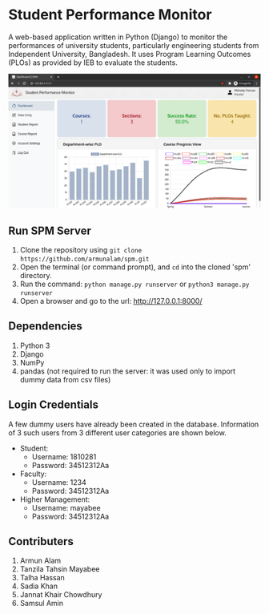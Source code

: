 # Student Performance Monitor
A web-based application written in Python (Django) to monitor the performances of university students, particularly engineering students from Independent University, Bangladesh. It uses Program Learning Outcomes (PLOs) as provided by IEB to evaluate the students.

![SPM Screenshot](images/spm_faculty.png)

## Run SPM Server
1. Clone the repository using `git clone https://github.com/armunalam/spm.git`
2. Open the terminal (or command prompt), and `cd` into the cloned 'spm' directory.
3. Run the command: `python manage.py runserver` or `python3 manage.py runserver`
4. Open a browser and go to the url: http://127.0.0.1:8000/

## Dependencies
1. Python 3
2. Django
3. NumPy
4. pandas (not required to run the server: it was used only to import dummy data from csv files)

## Login Credentials
A few dummy users have already been created in the database. Information of 3 such users from 3 different user categories are shown below.
* Student:
    - Username: 1810281
    - Password: 34512312Aa
* Faculty:
    - Username: 1234
    - Password: 34512312Aa
* Higher Management:
    - Username: mayabee
    - Password: 34512312Aa

## Contributers
1. Armun Alam
2. Tanzila Tahsin Mayabee
3. Talha Hassan
4. Sadia Khan
5. Jannat Khair Chowdhury
6. Samsul Amin